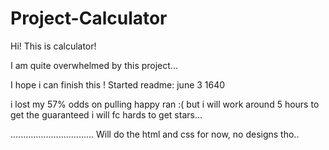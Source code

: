 # Project-Calculator


Hi! This is calculator!

I am quite overwhelmed by this project...

I hope i can finish this ! Started readme: june 3 1640

i lost my 57% odds on pulling happy ran :(
but i will work around 5 hours to get the guaranteed
i will fc hards to get stars...


.................................
Will do the html and css for now, no designs tho..

